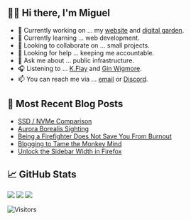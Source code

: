 ## 👋🏼 Hi there, I'm Miguel

- 🔭 Currently working on … my [website](https://miguelpimentel.do/) and [digital garden](https://forgetfulnotes.com/).
- 🌱 Currently learning … web development.
- 👯 Looking to collaborate on … small projects.
- 🤔 Looking for help … keeping me accountable.
- 💬 Ask me about … public infrastructure.
- 🎧 Listening to … [K.Flay](https://www.kflay.com/) and [Gin Wigmore](https://www.ginwigmoremusic.com/home).
- 📫 You can reach me via … [email](mailto:contact@miguelpimentel.do) or [Discord](https://discord.com/users/244318363734507520).

## 📝 Most Recent Blog Posts

<!-- BLOG-POST-LIST:START -->
- [SSD / NVMe Comparison](https://miguelpimentel.do/blog/ssd-nvme-comparison/)
- [Aurora Borealis Sighting](https://miguelpimentel.do/blog/aurora-borealis/)
- [Being a Firefighter Does Not Save You From Burnout](https://miguelpimentel.do/blog/on-burning-out/)
- [Blogging to Tame the Monkey Mind](https://miguelpimentel.do/blog/monkey-brain/)
- [Unlock the Sidebar Width in Firefox](https://miguelpimentel.do/blog/unlock-firefox-sidebar/)
<!-- BLOG-POST-LIST:END -->

## 📈 GitHub Stats

<img height=auto src="https://streak-stats.demolab.com?user=semanticdata&theme=material-palenight&mode=weekly&hide_longest_streak=false&border_radius=6" />

<img height=auto src="https://github-readme-stats.vercel.app/api?username=semanticdata&show_icons=true&theme=material-palenight&hide_rank=true&border_radius=6" />

<img height=auto src="https://github-readme-stats.vercel.app/api/top-langs/?username=semanticdata&hide=markdown&layout=compact&theme=material-palenight" />

![Visitors](https://img.shields.io/endpoint?url=https%3A%2F%2Fhits.dwyl.com%2Fsemanticdata%2Fsemanticdata.json&label=Visitors&color=palepink)
